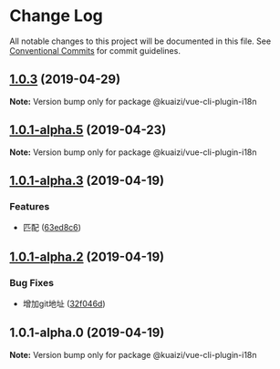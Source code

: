 # Change Log

All notable changes to this project will be documented in this file.
See [Conventional Commits](https://conventionalcommits.org) for commit guidelines.

## [1.0.3](https://github.com/Kuaizi-co/i18n/compare/v1.0.1...v1.0.3) (2019-04-29)

**Note:** Version bump only for package @kuaizi/vue-cli-plugin-i18n






## [1.0.1-alpha.5](https://github.com/Kuaizi-co/i18n/compare/v1.0.1-alpha.3...v1.0.1-alpha.5) (2019-04-23)

**Note:** Version bump only for package @kuaizi/vue-cli-plugin-i18n






## [1.0.1-alpha.3](https://github.com/Kuaizi-co/i18n/compare/v1.0.1-alpha.2...v1.0.1-alpha.3) (2019-04-19)


### Features

* 匹配 ([63ed8c6](https://github.com/Kuaizi-co/i18n/commit/63ed8c6))






## [1.0.1-alpha.2](https://github.com/Kuaizi-co/i18n/compare/v1.0.1-alpha.1...v1.0.1-alpha.2) (2019-04-19)


### Bug Fixes

* 增加git地址 ([32f046d](https://github.com/Kuaizi-co/i18n/commit/32f046d))





## 1.0.1-alpha.0 (2019-04-19)

**Note:** Version bump only for package @kuaizi/vue-cli-plugin-i18n
